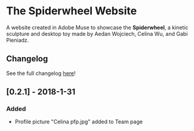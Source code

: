 # The Spiderwheel Website
A website created in Adobe Muse to showcase the **Spiderwheel**, a kinetic sculpture and desktop toy made by Aedan Wojciech, Celina Wu, and Gabi Pieniadz.

## Changelog
See the full changelog [here](CHANGELOG.md)!


## [0.2.1] - 2018-1-31
### Added
- Profile picture "Celina pfp.jpg" added to Team page
